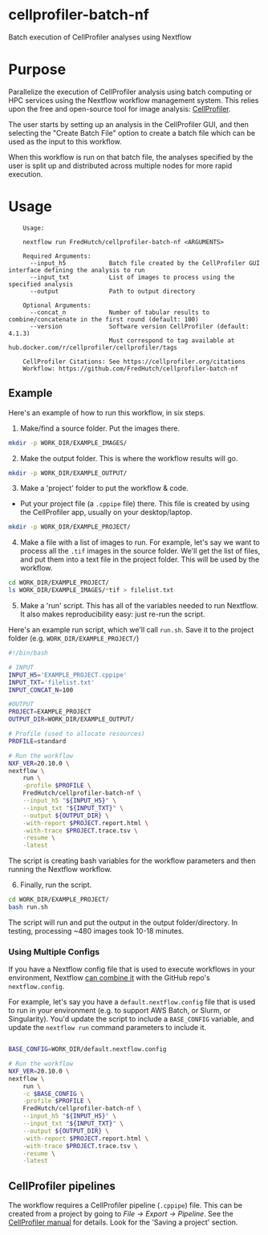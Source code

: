 # cellprofiler-batch-nf

Batch execution of CellProfiler analyses using Nextflow

# Purpose

Parallelize the execution of CellProfiler analysis using batch computing or HPC services using the Nextflow workflow management system. This relies upon the free and open-source tool for image analysis: [CellProfiler](https://cellprofiler.org/).

The user starts by setting up an analysis in the CellProfiler GUI, and then selecting the "Create Batch File" option to create a batch file which can be used as the input to this workflow.

When this workflow is run on that batch file, the analyses specified by the user is split up and distributed across multiple nodes for more rapid execution.

# Usage

```
    Usage:

    nextflow run FredHutch/cellprofiler-batch-nf <ARGUMENTS>
    
    Required Arguments:
      --input_h5            Batch file created by the CellProfiler GUI interface defining the analysis to run
      --input_txt           List of images to process using the specified analysis
      --output              Path to output directory

    Optional Arguments:
      --concat_n            Number of tabular results to combine/concatenate in the first round (default: 100)
      --version             Software version CellProfiler (default: 4.1.3)
                            Must correspond to tag available at hub.docker.com/r/cellprofiler/cellprofiler/tags

    CellProfiler Citations: See https://cellprofiler.org/citations
    Workflow: https://github.com/FredHutch/cellprofiler-batch-nf
```


## Example

Here's an example of how to run this workflow, in six steps.

1. Make/find a source folder. Put the images there.

```bash
mkdir -p WORK_DIR/EXAMPLE_IMAGES/
```

2. Make the output folder. This is where the workflow results will go.

```bash
mkdir -p WORK_DIR/EXAMPLE_OUTPUT/
```

3. Make a 'project' folder to put the workflow & code. 
  * Put your project file (a `.cppipe` file) there. This file is created by using the CellProfiler app, usually on your desktop/laptop. 

```bash
mkdir -p WORK_DIR/EXAMPLE_PROJECT/
```

4. Make a file with a list of images to run. For example, let's say we want to process all the `.tif` images in the source folder. We'll get the list of files, and put them into a text file in the project folder. This will be used by the workflow.

```bash
cd WORK_DIR/EXAMPLE_PROJECT/
ls WORK_DIR/EXAMPLE_IMAGES/*tif > filelist.txt
```

5. Make a 'run' script. This has all of the variables needed to run Nextflow. It also makes reproducibility easy: just re-run the script.

Here's an example run script, which we'll call `run.sh`. Save it to the project folder (e.g. `WORK_DIR/EXAMPLE_PROJECT/`)

```bash
#!/bin/bash

# INPUT
INPUT_H5='EXAMPLE_PROJECT.cppipe'
INPUT_TXT='filelist.txt'
INPUT_CONCAT_N=100

#OUTPUT
PROJECT=EXAMPLE_PROJECT
OUTPUT_DIR=WORK_DIR/EXAMPLE_OUTPUT/

# Profile (used to allocate resources)
PROFILE=standard

# Run the workflow
NXF_VER=20.10.0 \
nextflow \
    run \
    -profile $PROFILE \
    FredHutch/cellprofiler-batch-nf \
    --input_h5 "${INPUT_H5}" \
    --input_txt "${INPUT_TXT}" \
    --output ${OUTPUT_DIR} \
    -with-report $PROJECT.report.html \
    -with-trace $PROJECT.trace.tsv \
    -resume \
    -latest

```

The script is creating bash variables for the workflow parameters and then running the Nextflow workflow.

6. Finally, run the script.

```bash
cd WORK_DIR/EXAMPLE_PROJECT/
bash run.sh
```

The script will run and put the output in the output folder/directory. In testing, processing ~480 images took 10-18 minutes.



### Using Multiple Configs

If you have a Nextflow config file that is used to execute workflows in your environment, Nextflow [can combine it](https://www.nextflow.io/docs/latest/config.html) with the GitHub repo's `nextflow.config`. 

For example, let's say you have a `default.nextflow.config` file that is used to run in your environment (e.g. to support AWS Batch, or Slurm, or Singularity). You'd update the script to include a `BASE_CONFIG` variable, and update the `nextflow run` command parameters to include it.


```bash

BASE_CONFIG=WORK_DIR/default.nextflow.config

# Run the workflow
NXF_VER=20.10.0 \
nextflow \
    run \
    -c $BASE_CONFIG \
    -profile $PROFILE \
    FredHutch/cellprofiler-batch-nf \
    --input_h5 "${INPUT_H5}" \
    --input_txt "${INPUT_TXT}" \
    --output ${OUTPUT_DIR} \
    -with-report $PROJECT.report.html \
    -with-trace $PROJECT.trace.tsv \
    -resume \
    -latest

```


## CellProfiler pipelines

The workflow requires a CellProfiler pipeline (`.cppipe`) file. This can be created from a project by going to *File -> Export -> Pipeline*. See the [CellProfiler manual](https://cellprofiler-manual.s3.amazonaws.com/CellProfiler-4.1.3/help/projects_introduction.html?highlight=cppipe#) for details. Look for the 'Saving a project' section.